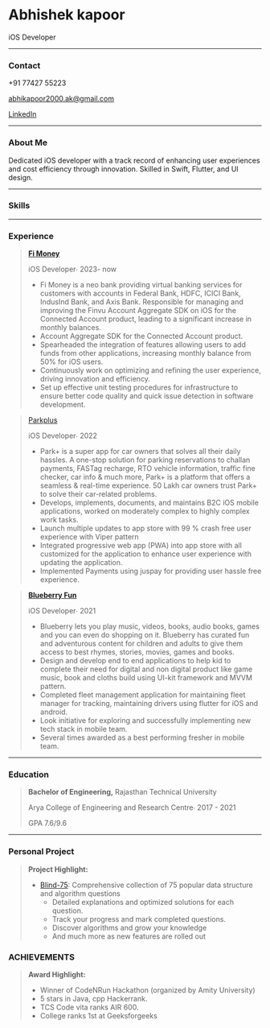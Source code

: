 # Abhishek kapoor

iOS Developer

---

### **************Contact**************

+91 77427 55223

abhikapoor2000.ak@gmail.com

[LinkedIn](https://www.linkedin.com/in/abhishekkapoorfullstack/)

---

### About Me

Dedicated iOS developer with a track record of enhancing user experiences and cost efficiency through innovation. Skilled in Swift, Flutter, and UI design.

---

### Skills

[](Abhishek%20kapoor%204c9d0ef7b00e49fc9d173ecd1fdd9662/Untitled%20fb4bb63fe9044e969bc23a37290a2dc3.csv)

---

### Experience

> **[Fi Money](https://fi.money)**
> 
> 
> iOS Developer∙ 2023- now
> 
> - Fi Money is a neo bank providing virtual banking services for customers with accounts in Federal Bank, HDFC, ICICI Bank, IndusInd Bank, and Axis Bank. Responsible for managing and improving the Finvu Account Aggregate SDK on iOS for the Connected Account product, leading to a significant increase in monthly balances.
> - Account Aggregate SDK for the Connected Account product.
> - Spearheaded the integration of features allowing users to add funds from other applications, increasing monthly balance from 50% for iOS users.
> - Continuously work on optimizing and refining the user experience, driving innovation and efficiency.
> - Set up effective unit testing procedures for infrastructure to ensure better code quality and quick issue detection in software development.

> [Parkplus](https://parkplus.io)
> 
> 
> iOS Developer∙ 2022
> 
> - Park+ is a super app for car owners that solves all their daily hassles. A one-stop solution for parking reservations to challan payments, FASTag recharge, RTO vehicle information, traffic fine checker, car info & much more, Park+ is a platform that offers a seamless & real-time experience. 50 Lakh car owners trust Park+ to solve their car-related problems.
> - Develops, implements, documents, and maintains B2C iOS mobile applications, worked on moderately complex to highly complex work tasks.
> - Launch multiple updates to app store with 99 % crash free user experience with Viper pattern
> - Integrated progressive web app (PWA) into app store with all customized for the application to enhance user experience with updating the application.
> - Implemented Payments using juspay for providing user hassle free experience.

> **[Blueberry Fun](https://novotraxit.com)**
> 
> 
> iOS Developer∙ 2021
> 
> - Blueberry lets you play music, videos, books, audio books, games and you can even do shopping on it. Blueberry has curated fun and adventurous content for children and adults to give them access to best rhymes, stories, movies, games and books.
> - Design and develop end to end applications to help kid to complete their need for digital and non digital product like game music, book and cloths build using UI-kit framework and MVVM pattern.
> - Completed fleet management application for maintaining fleet manager for tracking, maintaining drivers using flutter for iOS and android.
> - Look initiative for exploring and successfully implementing new tech stack in mobile team.
> - Several times awarded as a best performing fresher in mobile team.

---

### Education

> **Bachelor of Engineering,**
Rajasthan Technical University
> 
> 
> Arya College of Engineering and Research Centre∙ 2017 - 2021
> 
> GPA 7.6/9.6 
> 

---

### Personal Project

> **Project Highlight:**
> 
> - [Blind-75](https://theabhieye.github.io): Comprehensive collection of 75 popular data structure and algorithm questions
>     - Detailed explanations and optimized solutions for each question.
>     - Track your progress and mark completed questions.
>     - Discover algorithms and grow your knowledge
>     - And much more as new features are rolled out

### **ACHIEVEMENTS**

> **Award Highlight:**
> 
> - Winner of CodeNRun Hackathon (organized by Amity University)
> - 5 stars in Java, cpp Hackerrank.
> - TCS Code vita ranks AIR 600.
> - College ranks 1st at Geeksforgeeks
